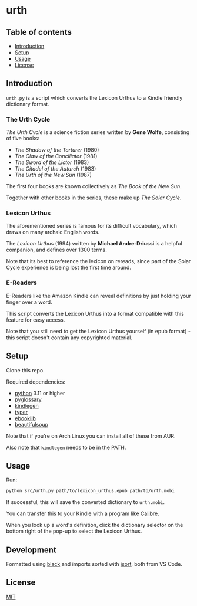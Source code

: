 # urth

## Table of contents

- [Introduction](#introduction)
- [Setup](#setup)
- [Usage](#usage)
- [License](#license)

## Introduction

`urth.py` is a script which converts the Lexicon Urthus to a Kindle friendly dictionary format.

### The Urth Cycle

_The Urth Cycle_ is a science fiction series written by **Gene Wolfe**, consisting of five books:
* _The Shadow of the Torturer_ (1980)
* _The Claw of the Conciliator_ (1981)
* _The Sword of the Lictor_ (1983)
* _The Citadel of the Autarch_ (1983)
* _The Urth of the New Sun_ (1987)

The first four books are known collectively as _The Book of the New Sun_.

Together with other books in the series, these make up _The Solar Cycle_.

### Lexicon Urthus

The aforementioned series is famous for its difficult vocabulary, which draws on many archaic English words.

The _Lexicon Urthus_ (1994) written by **Michael Andre-Driussi** is a helpful companion, and defines over 1300 terms.

Note that its best to reference the lexicon on rereads, since part of the Solar Cycle experience is being lost the first time around.

### E-Readers

E-Readers like the Amazon Kindle can reveal definitions by just holding your finger over a word.

This script converts the Lexicon Urthus into a format compatible with this feature for easy access.

Note that you still need to get the Lexicon Urthus yourself (in epub format) - this script doesn't contain any copyrighted material.

## Setup

Clone this repo.

Required dependencies:
* [python](https://www.python.org/) 3.11 or higher
* [pyglossary](https://github.com/ilius/pyglossary)
* [kindlegen](https://wiki.mobileread.com/wiki/KindleGen)
* [typer](https://typer.tiangolo.com/)
* [ebooklib](https://github.com/aerkalov/ebooklib)
* [beautifulsoup](https://www.crummy.com/software/BeautifulSoup/)

Note that if you're on Arch Linux you can install all of these from AUR.

Also note that `kindlegen` needs to be in the PATH.

## Usage

Run:

```sh
python src/urth.py path/to/lexicon_urthus.epub path/to/urth.mobi
```

If successful, this will save the converted dictionary to `urth.mobi`.

You can transfer this to your Kindle with a program like [Calibre](https://calibre-ebook.com/).

When you look up a word's definition, click the dictionary selector on the bottom right of the pop-up to select the Lexicon Urthus.

## Development

Formatted using [black](https://github.com/psf/black) and imports sorted with [isort](https://github.com/PyCQA/isort), both from VS Code.

## License
[MIT](https://choosealicense.com/licenses/mit/)
